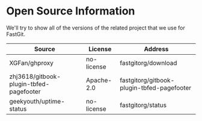# Open Source Information

We'll try to show all of the versions of the related project that we use for FastGit.

| Source | License | Address |
| ------ | ------- | ---------- |
| XGFan/ghproxy | no-license | fastgitorg/download |
| zhj3618/gitbook-plugin-tbfed-pagefooter | Apache-2.0 | fastgitorg/gitbook-plugin-tbfed-pagefooter |
| geekyouth/uptime-status | no-license | fastgitorg/status |

